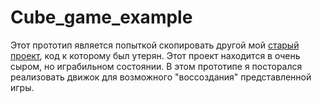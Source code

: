 # Cube_game_example



Этот прототип является попыткой скопировать другой мой [старый проект](https://hevezolly.itch.io/ccube), код к которому был утерян. 
Этот проект находится в очень сыром, но играбильном состоянии. В этом прототипе я посторался реализовать движок для возможного "воссоздания" представленной игры.

